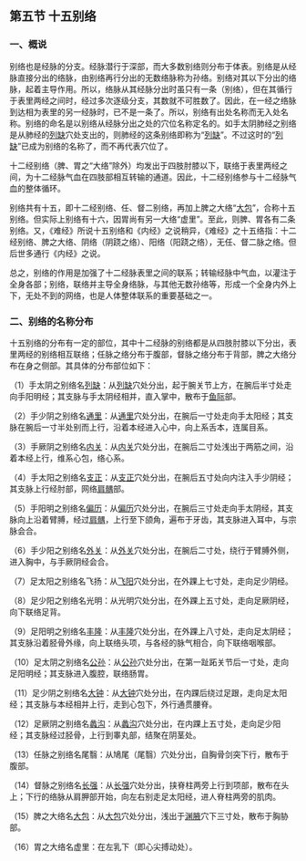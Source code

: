 ## 第五节  十五别络

### 一、概说

别络也是经脉的分支。经脉潜行于深部，而大多数别络则分布于体表。别络是从经脉直接分出的络脉，由别络再行分出的无数络脉称为孙络。别络对其以下分出的络脉，起着主导作用。所以，络脉从其经脉分出时虽只有一条（别络），但在其循行于表里两经之间时，经过多次逐级分支，其数就不可胜数了。因此，在一经之络脉到达相为表里的另一经脉时，已不是一条了。所以，别络有出处名称而无入处名称。别络的命名是以别络从经脉分出之处的穴位名称定名的。如手太阴肺经之别络是从肺经的[列缺](https://www.gmzyjc.com/read/zjs/zjs3.1.1-3-0.1.1.3.7.md)穴处支出的，则肺经的这条别络即称为“[列缺](https://www.gmzyjc.com/read/zjs/zjs3.1.1-3-0.1.1.3.7.md)”。不过这时的“[列缺](https://www.gmzyjc.com/read/zjs/zjs3.1.1-3-0.1.1.3.7.md)”已成为别络的名称了，而不再代表穴位了。

十二经别络（脾、胃之“大络”除外）均发出于四肢肘膝以下，联络于表里两经之间，为十二经脉气血在四肢部相互转输的通道。因此，十二经别络参与十二经脉气血的整体循环。

别络共有十五，即十二经别络、任、督二别络，再加上脾之大络“[大包](https://www.gmzyjc.com/read/zjs/zjs3.1.4-6-0.0.1.3.21.md)”，合称十五别络。但实际上别络有十六，因胃尚有另一大络“虚里”。至此，则脾、胃各有二条别络。又，《难经》所说十五别络和《内经》之说稍异，《难经》之十五络指：十二经别络、脾之大络、阴络（阴跷之络）、阳络（阳跷之络），无任、督二脉之络。但后世多通行《内经》之说。

总之，别络的作用是加强了十二经脉表里之间的联系；转输经脉中气血，以灌注于全身各部；别络，联络并主导全身络脉，与其他无数孙络等，形成一个全身内外上下，无处不到的网络，也是人体整体联系的重要基础之一。

### 二、别络的名称分布

十五别络的分布有一定的部位，其中十二经脉的别络都是从四肢肘膝以下分出，表里两经的别络相互联络；任脉之络分布于腹部，督脉之络分布于背部，脾之大络分布在身之侧部。其具体的分布部位如下：

（1）手太阴之别络名[列缺](https://www.gmzyjc.com/read/zjs/zjs3.1.1-3-0.1.1.3.7.md)：从[列缺](https://www.gmzyjc.com/read/zjs/zjs3.1.1-3-0.1.1.3.7.md)穴处分出，起于腕关节上方，在腕后半寸处走向手阳明经；其支脉与手太阴经相并，直入掌中，散布于[鱼际](https://www.gmzyjc.com/read/zjs/zjs3.1.1-3-0.1.1.3.10.md)部。

（2）手少阴之别络名[通里](https://www.gmzyjc.com/read/zjs/zjs3.1.4-6-0.0.2.3.5.md)：从[通里](https://www.gmzyjc.com/read/zjs/zjs3.1.4-6-0.0.2.3.5.md)穴处分出，在腕后一寸处走向手太阳经；其支脉在腕后一寸半处别而上行，沿着本经进入心中，向上系舌本，连属目系。

（3）手厥阴之别络名[内关](https://www.gmzyjc.com/read/zjs/zjs3.1.9-12-0.0.1.3.6.md)：从[内关](https://www.gmzyjc.com/read/zjs/zjs3.1.9-12-0.0.1.3.6.md)穴处分出，在腕后二寸处浅出于两筋之间，沿着本经上行，维系心包，络心系。

（4）手太阳之别络名[支正](https://www.gmzyjc.com/read/zjs/zjs3.1.4-6-0.0.3.3.7.md)：从[支正](https://www.gmzyjc.com/read/zjs/zjs3.1.4-6-0.0.3.3.7.md)穴处分出，在腕后五寸处向内注入手少阴经；其支脉上行经肘部，网络[肩髃](https://www.gmzyjc.com/read/zjs/zjs3.1.1-3-0.1.2.3.15.md)部。

（5）手阳明之别络名[偏历](https://www.gmzyjc.com/read/zjs/zjs3.1.1-3-0.1.2.3.6.md)：从[偏历](https://www.gmzyjc.com/read/zjs/zjs3.1.1-3-0.1.2.3.6.md)穴处分出，在腕后三寸处走向手太阴经，其支脉向上沿着臂膊，经过[肩髃](https://www.gmzyjc.com/read/zjs/zjs3.1.1-3-0.1.2.3.15.md)，上行至下颌角，遍布于牙齿，其支脉进入耳中，与宗脉会合。

（6）手少阳之别络名[外关](https://www.gmzyjc.com/read/zjs/zjs3.1.9-12-0.0.2.3.5.md)：从[外关](https://www.gmzyjc.com/read/zjs/zjs3.1.9-12-0.0.2.3.5.md)穴处分出，在腕后二寸处，绕行于臂膊外侧，进入胸中，与手厥阴经会合。

（7）足太阳之别络名飞扬：从[飞阳](https://www.gmzyjc.com/read/zjs/zjs3.1.7-8-0.0.1.3.58.md)穴处分出，在外踝上七寸处，走向足少阴经。

（8）足少阳之别络名光明：从光明穴处分出，在外踝上五寸处，走向足厥阴经，向下联络足背。

（9）足阳明之别络名[丰隆](https://www.gmzyjc.com/read/zjs/zjs3.1.1-3-0.1.3.3.40.md)：从[丰隆](https://www.gmzyjc.com/read/zjs/zjs3.1.1-3-0.1.3.3.40.md)穴处分出，在外踝上八寸处，走向足太阴经；其支脉沿着胫骨外缘，向上联络头项，与各经的脉气相合，向下联络咽喉部。

（10）足太阴之别络名[公孙](https://www.gmzyjc.com/read/zjs/zjs3.1.4-6-0.0.1.3.4.md)：从[公孙](https://www.gmzyjc.com/read/zjs/zjs3.1.4-6-0.0.1.3.4.md)穴处分出，在第一趾跖关节后一寸处，走向足阳明经；其支脉进入腹腔，联络肠胃。

（11）足少阴之别络名[大钟](https://www.gmzyjc.com/read/zjs/zjs3.1.7-8-0.0.2.3.4.md)：从[大钟](https://www.gmzyjc.com/read/zjs/zjs3.1.7-8-0.0.2.3.4.md)穴处分出，在内踝后绕过足跟，走向足太阳经；其支脉与本经相并上行，走到心包下，外行通贯腰脊。

（12）足厥阴之别络名[蠡沟](https://www.gmzyjc.com/read/zjs/zjs3.1.9-12-0.0.4.3.5.md)：从[蠡沟](https://www.gmzyjc.com/read/zjs/zjs3.1.9-12-0.0.4.3.5.md)穴处分出，在内踝上五寸处，走向足少阳经；其支脉经过胫骨，上行到睾丸部，结聚在阴茎处。

（13）任脉之别络名尾翳：从鳩尾（尾翳）穴处分出，自胸骨剑突下行，散布于腹部。

（14）督脉之别络名[长强](https://www.gmzyjc.com/read/zjs/zjs3.2.2-0.0.1.3.1.md)：从[长强](https://www.gmzyjc.com/read/zjs/zjs3.2.2-0.0.1.3.1.md)穴处分出，挟脊柱两旁上行到项部，散布在头上；下行的络脉从肩胛部开始，向左右别走足太阳经，进人脊柱两旁的肌肉。

（15）脾之大络名[大包](https://www.gmzyjc.com/read/zjs/zjs3.1.4-6-0.0.1.3.21.md)：从[大包](https://www.gmzyjc.com/read/zjs/zjs3.1.4-6-0.0.1.3.21.md)穴处分出，浅出于[渊腋](https://www.gmzyjc.com/read/zjs/zjs3.1.9-12-0.0.3.3.22.md)穴下三寸处，散布于胸胁部。

（16）胃之大络名虚里：在左乳下（即心尖搏动处）。
